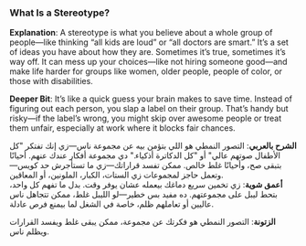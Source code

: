 ### What Is a Stereotype?

**Explanation**: A stereotype is what you believe about a whole group of people—like thinking “all kids are loud” or “all doctors are smart.” It’s a set of ideas you have about how they are. Sometimes it’s true, sometimes it’s way off. It can mess up your choices—like not hiring someone good—and make life harder for groups like women, older people, people of color, or those with disabilities.

**Deeper Bit**: It’s like a quick guess your brain makes to save time. Instead of figuring out each person, you slap a label on their group. That’s handy but risky—if the label’s wrong, you might skip over awesome people or treat them unfair, especially at work where it blocks fair chances.

**الشرح بالعربي**: التصور النمطي هو اللي بتؤمن بيه عن مجموعة ناس—زي إنك تفتكر "كل الأطفال صوتهم عالي" أو "كل الدكاترة أذكياء." دي مجموعة أفكار عندك عنهم. أحيانًا بتبقى صح، وأحيانًا غلط خالص. ممكن تفسد قراراتك—زي ما تستأجرش حد كويس—وتعمل حاجز لمجموعات زي الستات، الكبار، الملونين، أو المعاقين.  
**أعمق شوية**: زي تخمين سريع دماغك بيعمله عشان يوفر وقت. بدل ما تفهم كل واحد، بتحط ليبل على مجموعتهم. ده مفيد بس خطير—لو الليبل غلط، ممكن تتجاهل ناس عاليين أو تعاملهم ظلم، خاصة في الشغل لما بيمنع فرص عادلة.

**الزتونة**: التصور النمطي هو فكرتك عن مجموعة، ممكن يبقى غلط ويفسد القرارات ويظلم ناس.